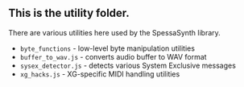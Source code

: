 ## This is the utility folder.

There are various utilities here used by the SpessaSynth library.

- `byte_functions` - low-level byte manipulation utilities
- `buffer_to_wav.js` - converts audio buffer to WAV format
- `sysex_detector.js` - detects various System Exclusive messages
- `xg_hacks.js` - XG-specific MIDI handling utilities